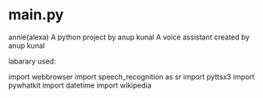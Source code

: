 # main.py
annie(alexa) A python project by anup kunal
A voice assistant created by anup kunal



labarary used:

import webbrowser
import speech_recognition as sr
import pyttsx3
import pywhatkit
import datetime
import wikipedia
